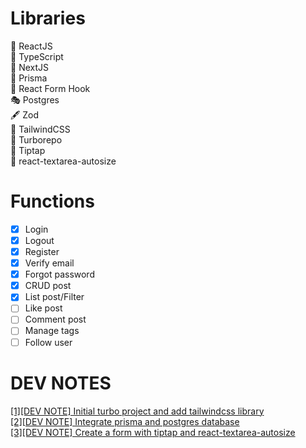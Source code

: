 # Libraries

🤖 ReactJS  
🎯 TypeScript  
💫 NextJS  
🤗 Prisma  
🎰 React Form Hook  
🎭 Postgres  
🖋 Zod  
🎯 TailwindCSS  
🚀 Turborepo  
💒 Tiptap  
🍾 react-textarea-autosize

# Functions

- [x] Login
- [x] Logout
- [x] Register
- [x] Verify email
- [x] Forgot password
- [x] CRUD post
- [x] List post/Filter
- [ ] Like post
- [ ] Comment post
- [ ] Manage tags
- [ ] Follow user

# DEV NOTES

[[1][DEV NOTE] Initial turbo project and add tailwindcss library](https://dev.to/codeforstartup/dev-note-initial-turbo-project-and-add-tailwindcss-library-4iae)  
[[2][DEV NOTE] Integrate prisma and postgres database](https://dev.to/codeforstartup/2dev-note-add-prisma-and-postgres-database-2m84)  
[[3][DEV NOTE] Create a form with tiptap and react-textarea-autosize](https://dev.to/codeforstartup/3dev-note-create-a-form-with-tiptap-and-react-textarea-autosize-1cgn)
